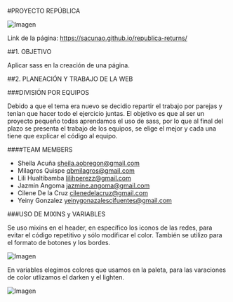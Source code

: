 #PROYECTO REPÚBLICA

![Imagen](http://4.1m.yt/ejFVbGt.jpg "Imagen")

Link de la página: https://sacunao.github.io/republica-returns/

##1. OBJETIVO

Aplicar sass en la creación de una página.

##2. PLANEACIÓN Y TRABAJO DE LA WEB

###DIVISIÓN POR EQUIPOS

Debido a que el tema era nuevo se decidio repartir el trabajo por parejas y tenían que hacer todo el ejercicio juntas. El objetivo es que al ser un proyecto pequeño todas aprendamos el uso de sass, por lo que al final del plazo se presenta el trabajo de los equipos, se elige el mejor y cada una tiene que explicar el código al equipo.

####<a name="teammembers"></a>TEAM MEMBERS
* Sheila Acuña <sheila.aobregon@gmail.com>
* Milagros Quispe <qbmilagros@gmail.com>
* Lili Hualtibamba <lilihperezz@gmail.com>
* Jazmin Angoma <jazmine.angoma@gmail.com>
* Cilene De la Cruz <cilenedelacruz@gmail.com>
* Yeiny Gonzalez <yeinygonazalescifuentes@gmail.com>

###USO DE MIXINS y VARIABLES

Se uso mixins en el header, en específico los iconos de las redes, para evitar el código repetitivo y sólo modificar el color. También se utilizo para el formato de botones y los bordes.

![Imagen](http://3.1m.yt/qI0A8hi.png "Imagen")

En variables elegimos colores que usamos en la paleta, para las varaciones de color utlizamos el darken y el lighten.

![Imagen](http://3.1m.yt/_PQUCb4.png "Imagen")

